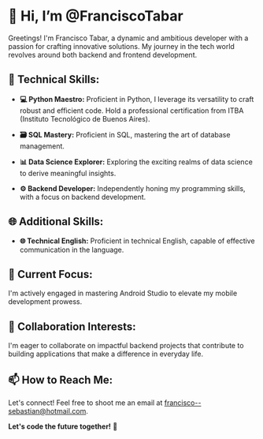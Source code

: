 # **👋 Hi, I’m @FranciscoTabar**

Greetings! I'm Francisco Tabar, a dynamic and ambitious developer with a passion for crafting innovative solutions. My journey in the tech world revolves around both backend and frontend development.

## **🔧 Technical Skills:**

- **💻 Python Maestro:** Proficient in Python, I leverage its versatility to craft robust and efficient code. Hold a professional certification from ITBA (Instituto Tecnológico de Buenos Aires).
  
- **🗃️ SQL Mastery:** Proficient in SQL, mastering the art of database management.

- **📊 Data Science Explorer:** Exploring the exciting realms of data science to derive meaningful insights.

- **⚙️ Backend Developer:** Independently honing my programming skills, with a focus on backend development.

## **🌐 Additional Skills:**
- **🌐 Technical English:** Proficient in technical English, capable of effective communication in the language.

## **🚀 Current Focus:**
I'm actively engaged in mastering Android Studio to elevate my mobile development prowess.

## **💼 Collaboration Interests:**
I'm eager to collaborate on impactful backend projects that contribute to building applications that make a difference in everyday life.

## **📫 How to Reach Me:**
Let's connect! Feel free to shoot me an email at [francisco--sebastian@hotmail.com](mailto:francisco--sebastian@hotmail.com).

**Let's code the future together!** 🚀

<!---
FranciscoTabar/FranciscoTabar is a ✨ special ✨ repository because its `README.md` (this file) appears on your GitHub profile. You can click the Preview link to take a look at your changes.
--->
